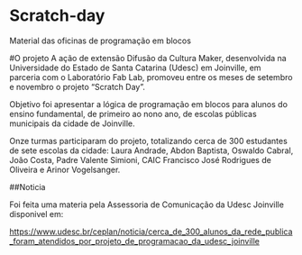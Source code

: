 # Scratch-day
Material das oficinas de programação em blocos

#O projeto
A ação de extensão Difusão da Cultura Maker, desenvolvida na Universidade do Estado de Santa Catarina (Udesc) em Joinville, em parceria com o Laboratório Fab Lab, promoveu entre os meses de setembro e novembro o projeto “Scratch Day”. 

Objetivo foi apresentar a lógica de programação em blocos para alunos do ensino fundamental, de primeiro ao nono ano, de escolas públicas municipais da cidade de Joinville.

Onze turmas participaram do projeto, totalizando cerca de 300 estudantes de sete escolas da cidade: Laura Andrade, Abdon Baptista, Oswaldo Cabral, João Costa, Padre Valente Simioni, CAIC Francisco José Rodrigues de Oliveira e Arinor Vogelsanger.

##Noticia

Foi feita uma materia pela Assessoria de Comunicação da Udesc Joinville disponivel em:

https://www.udesc.br/ceplan/noticia/cerca_de_300_alunos_da_rede_publica_foram_atendidos_por_projeto_de_programacao_da_udesc_joinville


